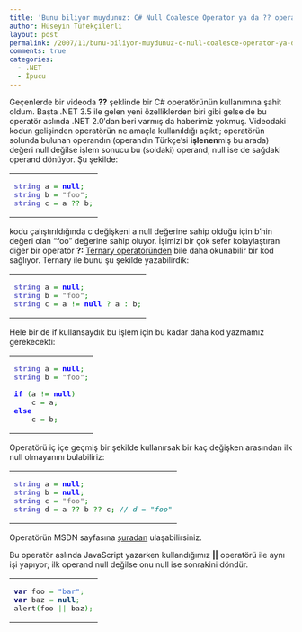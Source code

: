 ```yaml
---
title: 'Bunu biliyor muydunuz: C# Null Coalesce Operator ya da ?? operatörü'
author: Hüseyin Tüfekçilerli
layout: post
permalink: /2007/11/bunu-biliyor-muydunuz-c-null-coalesce-operator-ya-da-operatoru/
comments: true
categories:
  - .NET
  - İpucu
---
```

Geçenlerde bir videoda **??** şeklinde bir C# operatörünün kullanımına şahit oldum. Başta .NET 3.5 ile gelen yeni özelliklerden biri gibi gelse de bu operatör aslında .NET 2.0&#8242;dan beri varmış da haberimiz yokmuş. Videodaki kodun gelişinden operatörün ne amaçla kullanıldığı açıktı; operatörün solunda bulunan operandın (operandın Türkçe&#8217;si **işlenen**miş bu arada) değeri null değilse işlem sonucu bu (soldaki) operand, null ise de sağdaki operand dönüyor. Şu şekilde:

<div class="wp_syntax">
  <table>
    <tr>
      <td class="code">
        <pre class="csharp" style="font-family:monospace;"><span style="color: #6666cc; font-weight: bold;">string</span> a <span style="color: #008000;">=</span> <span style="color: #0600FF; font-weight: bold;">null</span><span style="color: #008000;">;</span>
<span style="color: #6666cc; font-weight: bold;">string</span> b <span style="color: #008000;">=</span> <span style="color: #666666;">"foo"</span><span style="color: #008000;">;</span>
<span style="color: #6666cc; font-weight: bold;">string</span> c <span style="color: #008000;">=</span> a <span style="color: #008000;">??</span> b<span style="color: #008000;">;</span></pre>
      </td>
    </tr>
  </table>
</div>

kodu çalıştırıldığında c değişkeni a null değerine sahip olduğu için b&#8217;nin değeri olan &#8220;foo&#8221; değerine sahip oluyor. İşimizi bir çok sefer kolaylaştıran diğer bir operatör **?:** [Ternary operatöründen][1] bile daha okunabilir bir kod sağlıyor. Ternary ile bunu şu şekilde yazabilirdik:

<div class="wp_syntax">
  <table>
    <tr>
      <td class="code">
        <pre class="csharp" style="font-family:monospace;"><span style="color: #6666cc; font-weight: bold;">string</span> a <span style="color: #008000;">=</span> <span style="color: #0600FF; font-weight: bold;">null</span><span style="color: #008000;">;</span>
<span style="color: #6666cc; font-weight: bold;">string</span> b <span style="color: #008000;">=</span> <span style="color: #666666;">"foo"</span><span style="color: #008000;">;</span>
<span style="color: #6666cc; font-weight: bold;">string</span> c <span style="color: #008000;">=</span> a <span style="color: #008000;">!=</span> <span style="color: #0600FF; font-weight: bold;">null</span> <span style="color: #008000;">?</span> a <span style="color: #008000;">:</span> b<span style="color: #008000;">;</span></pre>
      </td>
    </tr>
  </table>
</div>

Hele bir de if kullansaydık bu işlem için bu kadar daha kod yazmamız gerekecekti:

<div class="wp_syntax">
  <table>
    <tr>
      <td class="code">
        <pre class="csharp" style="font-family:monospace;"><span style="color: #6666cc; font-weight: bold;">string</span> a <span style="color: #008000;">=</span> <span style="color: #0600FF; font-weight: bold;">null</span><span style="color: #008000;">;</span>
<span style="color: #6666cc; font-weight: bold;">string</span> b <span style="color: #008000;">=</span> <span style="color: #666666;">"foo"</span><span style="color: #008000;">;</span>
&nbsp;
<span style="color: #0600FF; font-weight: bold;">if</span> <span style="color: #008000;">&#40;</span>a <span style="color: #008000;">!=</span> <span style="color: #0600FF; font-weight: bold;">null</span><span style="color: #008000;">&#41;</span>
    c <span style="color: #008000;">=</span> a<span style="color: #008000;">;</span>
<span style="color: #0600FF; font-weight: bold;">else</span>
    c <span style="color: #008000;">=</span> b<span style="color: #008000;">;</span></pre>
      </td>
    </tr>
  </table>
</div>

Operatörü iç içe geçmiş bir şekilde kullanırsak bir kaç değişken arasından ilk null olmayanını bulabiliriz:

<div class="wp_syntax">
  <table>
    <tr>
      <td class="code">
        <pre class="csharp" style="font-family:monospace;"><span style="color: #6666cc; font-weight: bold;">string</span> a <span style="color: #008000;">=</span> <span style="color: #0600FF; font-weight: bold;">null</span><span style="color: #008000;">;</span>
<span style="color: #6666cc; font-weight: bold;">string</span> b <span style="color: #008000;">=</span> <span style="color: #0600FF; font-weight: bold;">null</span><span style="color: #008000;">;</span>
<span style="color: #6666cc; font-weight: bold;">string</span> c <span style="color: #008000;">=</span> <span style="color: #666666;">"foo"</span><span style="color: #008000;">;</span>
<span style="color: #6666cc; font-weight: bold;">string</span> d <span style="color: #008000;">=</span> a <span style="color: #008000;">??</span> b <span style="color: #008000;">??</span> c<span style="color: #008000;">;</span> <span style="color: #008080; font-style: italic;">// d = "foo"</span></pre>
      </td>
    </tr>
  </table>
</div>

Operatörün MSDN sayfasına [şuradan][2] ulaşabilirsiniz.

Bu operatör aslında JavaScript yazarken kullandığımız **||** operatörü ile aynı işi yapıyor; ilk operand null değilse onu null ise sonrakini döndür.

<div class="wp_syntax">
  <table>
    <tr>
      <td class="code">
        <pre class="javascript" style="font-family:monospace;"><span style="color: #000066; font-weight: bold;">var</span> foo <span style="color: #339933;">=</span> <span style="color: #3366CC;">"bar"</span><span style="color: #339933;">;</span>
<span style="color: #000066; font-weight: bold;">var</span> baz <span style="color: #339933;">=</span> <span style="color: #003366; font-weight: bold;">null</span><span style="color: #339933;">;</span>
alert<span style="color: #009900;">&#40;</span>foo <span style="color: #339933;">||</span> baz<span style="color: #009900;">&#41;</span><span style="color: #339933;">;</span></pre>
      </td>
    </tr>
  </table>
</div>

 [1]: http://msdn2.microsoft.com/en-us/library/ty67wk28(VS.80).aspx
 [2]: http://msdn2.microsoft.com/en-us/library/ms173224(VS.80).aspx